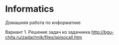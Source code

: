 # Informatics
Домашняя работа по информатике

Вариант 1. Решение задач из задачника http://bgu-chita.ru/zadachnik/files/spisocall.htm
